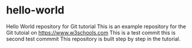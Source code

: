 # hello-world
Hello World repository for Git tutorial
This is an example repository for the Git tutoial on https://www.w3schools.com
This is a test commit
this is second test commmit
This repository is built step by step in the tutorial.
